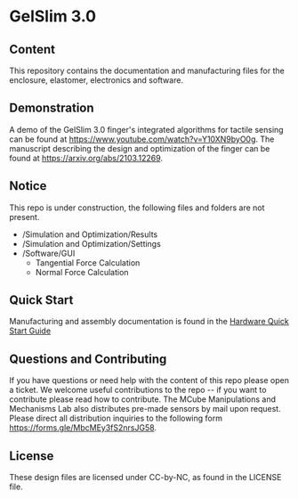 # GelSlim 3.0

## Content 
This repository contains the documentation and manufacturing files for the enclosure, elastomer, electronics and software.

## Demonstration
A demo of the GelSlim 3.0 finger's integrated algorithms for tactile sensing can be found at https://www.youtube.com/watch?v=Y10XN9byO0g. The manuscript describing the design and optimization of the finger can be found at https://arxiv.org/abs/2103.12269.

## Notice
This repo is under construction, the following files and folders are not present.
- /Simulation and Optimization/Results
- /Simulation and Optimization/Settings
- /Software/GUI 
  - Tangential Force Calculation
  - Normal Force Calculation

## Quick Start
Manufacturing and assembly documentation is found in the [Hardware Quick Start Guide](https://github.com/mcubelab/gelslim/blob/main/Hardware/GelSlim%20Hardware%20Quick%20Start%20Tutorial.pdf)


## Questions and Contributing
If you have questions or need help with the content of this repo please open a ticket. We welcome useful contributions to the repo -- if you want to contribute please read how to contribute. The MCube Manipulations and Mechanisms Lab also distributes pre-made sensors by mail upon request. Please direct all distribution inquiries to the following form https://forms.gle/MbcMEy3fS2nrsJG58.

## License
These design files are licensed under CC-by-NC, as found in the LICENSE file.
